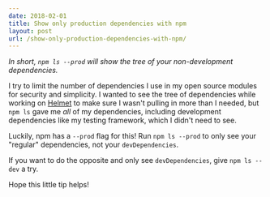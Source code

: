 ```yaml
---
date: 2018-02-01
title: Show only production dependencies with npm
layout: post
url: /show-only-production-dependencies-with-npm/
---
```


_In short, `npm ls --prod` will show the tree of your non-development dependencies._

I try to limit the number of dependencies I use in my open source modules for security and simplicity. I wanted to see the tree of dependencies while working on [Helmet](https://helmetjs.github.io/) to make sure I wasn't pulling in more than I needed, but `npm ls` gave me _all_ of my dependencies, including development dependencies like my testing framework, which I didn't need to see.

Luckily, npm has a `--prod` flag for this! Run `npm ls --prod` to only see your "regular" dependencies, not your `devDependencies`.

If you want to do the opposite and only see `devDependencies`, give `npm ls --dev` a try.

Hope this little tip helps!
